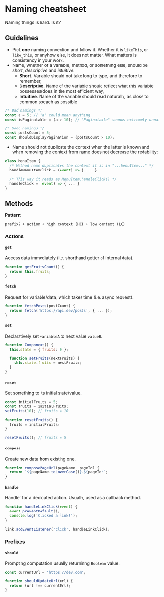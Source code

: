 # Naming cheatsheet
Naming things is hard. Is it?

## Guidelines
* Pick **one** naming convention and follow it. Whether it is `likeThis`, or `like_this`, or anyhow else, it does not matter. What matters is consistency in your work.
* Name, whether of a variable, method, or something else, should be *short*, *descriptive* and *intuitive*:
  * **Short**. Variable should not take long to type, and therefore to remember,
  * **Descriptive**. Name of the variable should reflect what this variable possesses/does in the most efficient way,
  * **Intuitive**. Name of the variable should read naturally, as close to common speach as possible
```js
/* Bad namings */
const a = 5; // "a" could mean anything
const isPaginatable = (a > 10); // "Paginatable" sounds extremely unnatural

/* Good namings */
const postsCount = 5;
const shouldDisplayPagination = (postsCount > 10);
```
* Name should not duplicate the context when the latter is known and when removing the context from name does not decrease the redability:
```js
class MenuItem {
  /* Method name duplicates the context it is in "...MenuItem..." */
  handleMenuItemClick = (event) => { ... }
  
  /* This way it reads as MenuItem.handleClick() */
  handleClick = (event) => { ... }
}
```

## Methods
**Pattern:**
```
prefix? + action + high context (HC) + low context (LC)
```

### Actions
#### `get`
Access data immediately (i.e. shorthand getter of internal data).
```js
function getFruitsCount() {
  return this.fruits;
}
```
#### `fetch`
Request for variable/data, which takes time (i.e. async request).
```js
function fetchPosts(postCount) {
  return fetch('https://api.dev/posts', { ... });
}
```
#### `set`
Declaratively set `variableA` to next value `valueB`.
```js
function Component() {
  this.state = { fruits: 0 };

  function setFruits(nextFruits) {
    this.state.fruits = nextFruits;
  }
}
```
#### `reset`
Set something to its initial state/value.
```js
const initialFruits = 5;
const fruits = initialFruits;
setFruits(10); // fruits = 10

function resetFruits() {
  fruits = initialFruits;
}

resetFruits(); // fruits = 5
```
#### `compose`
Create new data from existing one.
```js
function composePageUrl(pageName, pageId) {
  return `${pageName.toLowerCase()}-${pageId}`;
}
```

#### `handle`
Handler for a dedicated action. Usually, used as a callback method.
```js
function handleLinkClick(event) {
  event.preventDefault();
  console.log('Clicked a link!');
}

link.addEventListener('click', handleLinkClick);
```

### Prefixes
#### `should`
Prompting computation usually returninng `Boolean` value.
```js
const currentUrl = 'https://dev.com';

function shouldUpdateUrl(url) {
  return (url !== currentUrl);
}
```
